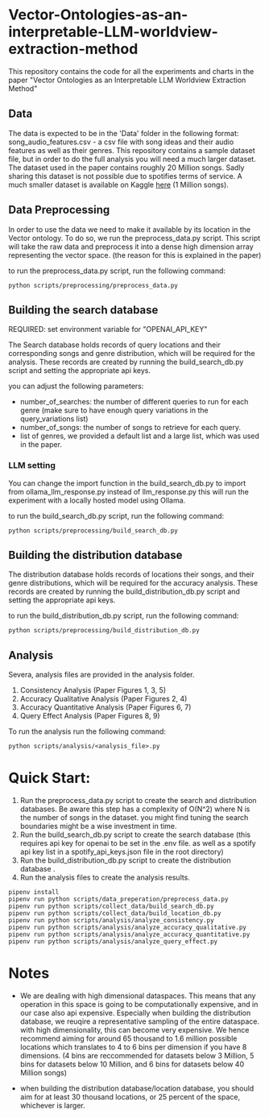 # Vector-Ontologies-as-an-interpretable-LLM-worldview-extraction-method

This repository contains the code for all the experiments and charts in the paper "Vector Ontologies as an Interpretable LLM Worldview Extraction Method"

## Data

The data is expected to be in the 'Data' folder in the following format:
song_audio_features.csv - a csv file with song ideas and their audio features as well as their genres. 
This repository contains a sample dataset file, but in order to do the full analysis you will need a much larger dataset. The dataset used in the paper contains roughly 20 Million songs. Sadly sharing this dataset is not possible due to spotifies terms of service. A much smaller dataset is available on Kaggle [here]() (1 Million songs).

## Data Preprocessing

In order to use the data we need to make it available by its location in the Vector ontology. To do so, we run the preprocess_data.py script. This script will take the raw data and preprocess it into a dense high dimension array representing the vector space. (the reason for this is explained in the paper)

to run the preprocess_data.py script, run the following command:
```
python scripts/preprocessing/preprocess_data.py
```

## Building the search database

REQUIRED: set environment variable for "OPENAI_API_KEY"

The Search database holds records of query locations and their corresponding songs and genre distribution, which will be required for the analysis. These records are created by running the build_search_db.py script and setting the appropriate api keys.

you can adjust the following parameters:
- number_of_searches: the number of different queries to run for each genre (make sure to have enough query variations in the query_variations list)
- number_of_songs: the number of songs to retrieve for each query.
- list of genres, we provided a default list and a large list, which was used in the paper.


### LLM setting
You can change the import function in the build_search_db.py to import from ollama_llm_response.py instead of llm_response.py this will run the experiment with a locally hosted model using Ollama.

to run the build_search_db.py script, run the following command:
```
python scripts/preprocessing/build_search_db.py
```
## Building the distribution database

The distribution database holds records of locations their songs, and their genre distributions, which will be required for the accuracy analysis. These records are created by running the build_distribution_db.py script and setting the appropriate api keys.

to run the build_distribution_db.py script, run the following command:
```
python scripts/preprocessing/build_distribution_db.py
```

## Analysis

Severa, analysis files are provided in the analysis folder. 

1. Consistency Analysis (Paper Figures 1, 3, 5)
2. Accuracy Qualitative Analysis (Paper Figures 2, 4)
3. Accuracy Quantitative Analysis (Paper Figures 6, 7)
4. Query Effect Analysis (Paper Figures 8, 9)


To run the analysis run the following command:
```
python scripts/analysis/<analysis_file>.py
```



# Quick Start:

1. Run the preprocess_data.py script to create the search and distribution databases. Be aware this step has a complexity of O(N^2) where N is the number of songs in the dataset. you might find tuning the search boundaries might be a wise investment in time.
2. Run the build_search_db.py script to create the search database (this requires api key for openai to be set in the .env file. as well as a spotify api key list in a spotify_api_keys.json file in the root directory)
3. Run the build_distribution_db.py script to create the distribution database .
4. Run the analysis files to create the analysis results.


```
pipenv install
pipenv run python scripts/data_preperation/preprocess_data.py
pipenv run python scripts/collect_data/build_search_db.py 
pipenv run python scripts/collect_data/build_location_db.py
pipenv run python scripts/analysis/analyze_consistency.py
pipenv run python scripts/analysis/analyze_accuracy_qualitative.py
pipenv run python scripts/analysis/analyze_accuracy_quantitative.py
pipenv run python scripts/analysis/analyze_query_effect.py
```


# Notes

- We are dealing with high dimensional dataspaces. This means that any operation in this space is going to be computationally expensive, and in our case also api expensive. Especially when building the distribution database, we reuqire a representative sampling of the entire dataspace. with high dimensionality, this can become very expensive. We hence recommend aiming for around 65 thousand to 1.6 million possible locations which translates to 4 to 6 bins per dimension if you have 8 dimensions. (4 bins are reccommended for datasets below 3 Million, 5 bins for datasets below 10 Million, and 6 bins for datasets below 40 Million songs)

- when building the distribution database/location database, you should aim for at least 30 thousand locations, or 25 percent of the space, whichever is larger.
